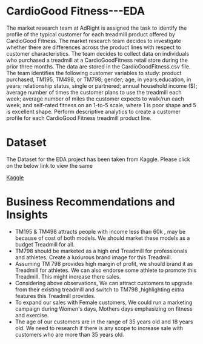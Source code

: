 # CardioGood Fitness---EDA
The market research team at AdRight is assigned the task to identify the profile of the typical customer for each treadmill product offered by CardioGood Fitness. The market research team decides to investigate whether there are differences across the product lines with respect to customer characteristics. The team decides to collect data on individuals who purchased a treadmill at a CardioGoodFitness retail store during the prior three months. The data are stored in the CardioGoodFitness.csv file. The team identifies the following customer variables to study: product purchased, TM195, TM498, or TM798; gender; age, in years;education, in years; relationship status, single or partnered; annual household income ($); average number of times the customer plans to use the treadmill each week; average number of miles the customer expects to walk/run each week; and self-rated fitness on an 1-to-5 scale, where 1 is poor shape and 5 is excellent shape. Perform descriptive analytics to create a customer profile for each CardioGood Fitness treadmill product line.


# Dataset
The Dataset for the EDA project has been taken from Kaggle. Please click on the below link to view the same

[Kaggle](https://www.kaggle.com/saurav9786/cardiogoodfitness/ "Kaggle")

# Business Recommendations and Insights
* TM195 & TM498 attracts people with income less than 60k , may be because of cost of both models. We should market these models as a budget Treadmill for all.
* TM798 should be marketed as a high end Treadmill for professionals and athletes. Create a luxiurous brand image for this Treadmill.
* Assuming TM 798 provides high margin of profit, we should brand it as Treadmill for athletes. We can also endorse some athlete to promote this Treadmill. This might increase there sales.
* Considering above observations, We can attract customers to upgrade from their existing treadmill and switch to TM798 ,highlighting extra features this Treadmill provides.
* To expand our sales with Female customers, We could run a marketing campaign during Women's days, Mothers days emphasizing on fitness and exercise.
* The age of our customers are in the range of 35 years old and 18 years old. We need to research if there is any scope to increase sale with customers who are more than 35 years old.

